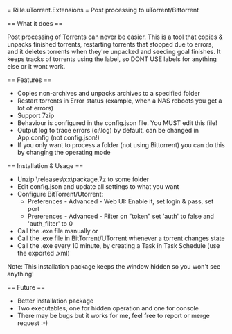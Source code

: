 = Rille.uTorrent.Extensions =
Post processing to uTorrent/Bittorrent

== What it does ==

Post processing of Torrents can never be easier. This is a tool that copies & unpacks finished torrents,
restarting torrents that stopped due to errors, and it deletes torrents when they're unpacked and seeding goal finishes.
It keeps tracks of torrents using the label, so DONT USE labels for anything else or it wont work.

== Features ==

* Copies non-archives and unpacks archives to a specified folder
* Restart torrents in Error status (example, when a NAS reboots you get a lot of errors)
* Support 7zip
* Behaviour is configured in the config.json file. You MUST edit this file!
* Output log to trace errors (c:\log) by default, can be changed in App.config (not config.json!)
* If you only want to process a folder (not using Bittorrent) you can do this by changing the operating mode

== Installation & Usage ==

* Unzip \releases\xx\package.7z to some folder
* Edit config.json and update all settings to what you want
* Configure BitTorrent/Utorrent:
	* Preferences - Advanced - Web UI: Enable it, set login & pass, set port
	* Prererences - Advanced - Filter on "token" set 'auth' to false and 'auth_filter' to 0
* Call the .exe file manually or
* Call the .exe file in BitTorrent/UTorrent whenever a torrent changes state
* Call the .exe every 10 minute, by creating a Task in Task Schedule (use the exported .xml)

Note: This installation package keeps the window hidden so you won't see anything!

== Future ==

* Better installation package
* Two executables, one for hidden operation and one for console
* There may be bugs but it works for me, feel free to report or merge request :-)